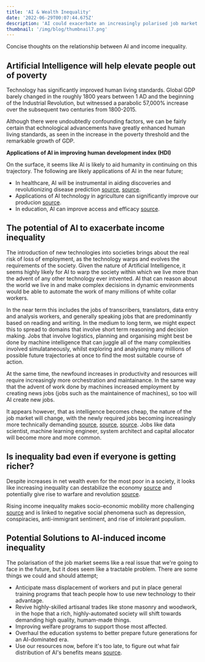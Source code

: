 ```yaml
---
title: 'AI & Wealth Inequality'
date: '2022-06-29T00:07:44.675Z'
description: 'AI could exacerbate an increasingly polarised job market making it hard to cross the gap.'
thumbnail: '/img/blog/thumbnail7.png'
---
```


Concise thoughts on the relationship between AI and income inequality.

## Artificial Intelligence will help elevate people out of poverty

Technology has significantly improved human living standards. Global GDP barely changed in the roughly 1800 years between 1 AD and the beginning of the Industrial Revolution, but witnessed a parabolic 57,000% increase over the subsequent two centuries from 1800-2015.

Although there were undoubtedly confounding factors, we can be fairly certain that echnological advancements have greatly enhanced human living standards, as seen in the increase in the poverty threshold and the remarkable growth of GDP.

**Applications of AI in improving human development index (HDI)**

On the surface, it seems like AI is likely to aid humanity in continuing on this trajectory. The following are likely applications of AI in the near future;
- In healthcare, AI will be instrumental in aiding discoveries and revolutionizing disease prediction [source](https://www.nber.org/papers/w24541), [source](https://www.nature.com/articles/d41586-020-01798-4).
- Applications of AI technology in agriculture can significantly improve our producion [source](https://www.sciencedirect.com/science/article/pii/S258972172030012X).
- In education, AI can improve access and efficacy [source](http://oro.open.ac.uk/50104/1/Luckin%20et%20al.%20-%202016%20-%20Intelligence%20Unleashed.%20An%20argument%20for%20AI%20in%20Educ.pdf).

## The potential of AI to exacerbate income inequality

The introduction of new technologies into societies brings about the real risk of loss of employment, as the technology warps and evolves the requirements of the society. Given the nature of Artificial Intelligence, it seems highly likely for AI to warp the society within which we live more than the advent of any other technology ever intvented. AI that can reason about the world we live in and make complex decisions in dynamic environments would be able to automate the work of many millions of white collar workers. 

In the near term this includes the jobs of transcribers, translators, data entry and analysis workers, and generally speaking jobs that are predominantly based on reading and writing. In the medium to long term, we might expect this to spread to domains that involve short term reasoning and decision making. Jobs that involve logistics, planning and organising might best be done by machine intelligence that can juggle all of the many complexities involved simulataneously, whilst exploring and analysing many millions of possible future trajectories at once to find the most suitable course of action. 

At the same time, the newfound increases in productivity and resources will require increasingly more orchestration and maintainance. In the same way that the advent of work done by machines increased employment by creating news jobs (jobs such as the maintainence of machines), so too will AI create new jobs. 

It appears however, that as intelligence becomes cheap, the nature of the job market will change, with the newly required jobs becoming increasingly more technically demanding [source](https://www.pnas.org/content/pnas/116/14/6531.full.pdf), [source](https://www.un.org/pt/desa/will-robots-and-ai-cause-mass-unemployment-not-necessarily-they-do-bring-other), [source](https://www.bruegel.org/2020/06/artificial-intelligences-great-impact-on-low-and-middle-skilled-jobs/#:~:text=Artificial%20intelligence%20and%20machine%20learning,affected%20by%20past%20technological%20change.&text=Artificial%20intelligence%20(AI)%20systems%20are,of%20automation%20on%20the%20workforce). Jobs like data scientist, machine learning engineer, system architect and capital allocator will become more and more common.


## Is inequality bad even if everyone is getting richer?

Despite increases in net wealth even for the most poor in a society, it looks like increasing inequality can destabilize the economy [source](https://cpag.org.uk/sites/default/files/CPAG-Poverty142-inequality-instability.pdf) and potentially give rise to warfare and revolution [source](https://www.economist.com/open-future/2018/09/10/can-inequality-only-be-fixed-by-war-revolution-or-plague). 

Rising income inequality makes socio-economic mobility more challenging [source](https://en.wikipedia.org/wiki/Effects_of_economic_inequality#cite_note-7) and is linked to negative social phenomena such as depression, conspiracies, anti-immigrant sentiment, and rise of intolerant populism.


## Potential Solutions to AI-induced income inequality

The polarisation of the job market seems like a real issue that we're going to face in the future, but it does seem like a tractable problem. There are some things we could and should attempt;
- Anticipate mass displacement of workers and put in place general training programs that teach people how to use new technology to their advantage.
- Revive highly-skilled artisanal trades like stone masonry and woodwork, in the hope that a rich, highly-automated society will shift towards demanding high quality, humam-made things. 
- Improving welfare programs to support those most affected.
- Overhaul the education systems to better prepare future generations for an AI-dominated era.
- Use our resources now, before it's too late, to figure out what fair distribution of AI's benefits means [source](http://documents1.worldbank.org/curated/en/816281518818814423/2019-WDR-Report.pdf).
